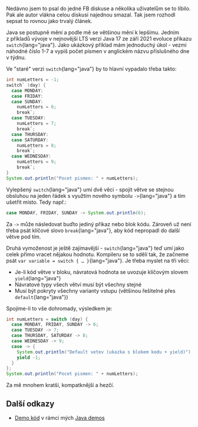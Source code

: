Nedávno jsem to psal do jedné FB diskuse a&nbsp;několika uživatelům se to líbilo. Pak ale autor vlákna celou diskusi najednou smazal. Tak jsem rozhodl sepsat to rovnou jako trvalý článek.

Java se postupně mění a&nbsp;podle mě se většinou mění k&nbsp;lepšímu. Jedním z&nbsp;příkladů vývoje v&nbsp;nejnovější LTS verzi Java&nbsp;17 ze září 2021 evoluce příkazu `switch`{lang="java"}. Jako ukázkový příklad mám jednoduchý úkol - vezmi náhodné číslo 1-7 a&nbsp;vypiš počet písmen v&nbsp;anglickém názvu příslušného dne v&nbsp;týdnu.


Ve "staré" verzi `switch`{lang="java"} by to hlavní vypadalo třeba takto:

```java
int numLetters = -1;
switch` (day) {
  case MONDAY:
  case FRIDAY:
  case SUNDAY:
    numLetters = 6;
    break`;
  case TUESDAY:
    numLetters = 7;
    break`;
  case THURSDAY:
  case SATURDAY:
    numLetters = 8;
    break`;
  case WEDNESDAY:
    numLetters = 9;
    break`;
}
System.out.println("Pocet pismen: " + numLetters);
```

Vylepšený `switch`{lang="java"} umí dvě věci - spojit větve se stejnou obsluhou na jeden řádek s&nbsp;využtím nového symbolu `->`{lang="java"} a&nbsp;tím ušetřit místo. Tedy např.:

```java
case MONDAY, FRIDAY, SUNDAY -> System.out.println(6);
```

Za `->` může následovat buďto jediný příkaz nebo blok kódu. Zároveň už není třeba psát klíčové slovo `break`{lang="java"}, aby kód nepropadl do další větve pod tím.

Druhá vymoženost je ještě zajímavější - `switch`{lang="java"} teď umí jako celek přímo vracet nějakou hodnotu. Kompileru se to sdělí tak, že začneme psát `var variable = switch { … }`{lang="java"}. Je třeba myslet na tři věci:

- Je-li kód větve v&nbsp;bloku, návratová hodnota se uvozuje klíčovým slovem `yield`{lang="java"}
- Návratové typy všech větví musí být všechny stejné
- Musí být pokryty všechny varianty vstupu (většinou řešitelné přes `default`{lang="java"})

Spojíme-li to vše dohromady, výsledkem je:

```java
int numLetters = switch (day) {
  case MONDAY, FRIDAY, SUNDAY -> 6;
  case TUESDAY -> 7;
  case THURSDAY, SATURDAY -> 8;
  case WEDNESDAY -> 9;
  case -> {
    System.out.println("Default vetev (ukazka s blokem kodu + yield)");
    yield -1;  
  }
};
System.out.println("Pocet pismen: " + numLetters);
```

Za mě mnohem kratší, kompatknější a&nbsp;hezčí.

## Další odkazy

- [Demo kód](https://github.com/AloisSeckar/demos-java/blob/master/src/main/java/cz/aloisseckar/java/javademos/java17/newswitch/SwitchDemo.java) v&nbsp;rámci mých [Java demos](https://github.com/AloisSeckar/demos-java)
